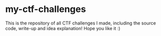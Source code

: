 # my-ctf-challenges

This is the repository of all CTF challenges I made, including the source code, write-up and idea explanation! Hope you like it :)

